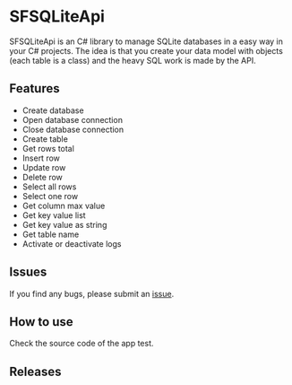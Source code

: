 # SFSQLiteApi

SFSQLiteApi is an C# library to manage SQLite databases in a easy way in your C# projects.
The idea is that you create your data model with objects (each table is a class) and the heavy SQL work is made by the API.

## ​Features
- Create database 
- Open database connection
- Close database connection
- Create table
- Get rows total
- Insert row
- Update row
- Delete row
- Select all rows
- Select one row
- Get column max value
- Get key value list
- Get key value as string
- Get table name
- Activate or deactivate logs

## Issues
If you find any bugs, please submit an [issue](https://github.com/spaf94/SFSQLiteApi/issues/new/).

## How to use
Check the source code of the app test.

## Releases

### 1.17.12.23
First API version with the most of the features described above.

### 1.18.1.6
Added new features to the API:
- Added method GetColumnMaxValue to get the max value from a table column;
- Possibility of activate or deactivate logs;
- Log of the executed commands, queries, possible errors and exceptions in the API;
- Improvements and fixes;

### 1.18.1.29
- Updated log library;
- Performance improvements;
